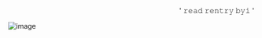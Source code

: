 
ㅤㅤㅤㅤㅤㅤㅤㅤㅤㅤㅤㅤㅤㅤㅤㅤㅤㅤㅤㅤㅤㅤㅤㅤㅤㅤㅤ' 𝚛𝚎𝚊𝚍 𝚛𝚎𝚗𝚝𝚛𝚢 𝚋𝚢𝚒 '


![image](https://github.com/user-attachments/assets/bfb42041-bfa8-4430-8327-427204a926be)























